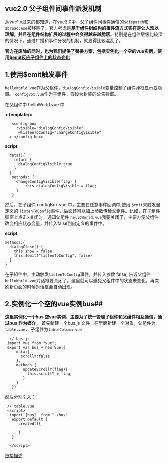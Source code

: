 ## vue2.0 父子组件间事件派发机制 ##

从vue1.x过来的都知道，在vue2.0中，父子组件间事件通信的`$dispatch`和`$broadcase`被移除了。官方考虑是**基于组件树结构的事件流方式实在是让人难以理解，并且在组件结构扩展的过程中会变得越来越脆落**。特别是在组件层级比较深的情况下。通过广播和事件分发的机制，就显得比较混乱了。

  **官方在废除的同时，也为我们提供了替换方案，包括实例化一个空的vue实例，使用[$emit反应子组件上的状态变化](https://cn.vuejs.org/v2/guide/migration.html?#dispatch-和-broadcast-替换)**

  ## 1.使用$emit触发事件 ##
  `helloWorld.vue`作为父组件，`dialogConfigVisible`变量控制子组件弹框显示或隐藏。
  `configBox.vue`作为子组件，假设为封装的公告弹窗。


   在父组件中 helloWorld.vue 中

**< template/>**

```
   <config-box
     :visible="dialogConfigVisible"                
      @listenToConfig="changeConfigVisible"
  > </config-box>

  ```

 **script**
  ```
    data(){
      return {
        dialogConfigVisible:true
      }
    }
     methods: {
       changeConfigVisible(flag) {
           this.dialogConfigVisible = flag;
       }
     }
  ```

然后，在子组件 configBox.vue 中，主要在任意事件回调中,使用 `$emit`来触发自定义的 `listenToConfig`事件，后面还可以加上参数传给父组件。比如，在子组件弹窗上点击×关闭时，通知父组件 `helloWorld.vue`我要关闭了，主要方便父组件改变相应状态变量，并传入false到自定义的事件中。

**script**
```
methods:{
  dialogClose() {
    this.show = false;
    this.$emit("listenToConfig", false)
  }
}

```
 在子組件中，主动触发`listenToConfig`事件，并传入参数 false, 告诉父组件 `helloWorld.vue`对话框要关闭了。这里就可以避免父组件中的状态未变化，再次刷新页面的时候对话框会自动出现。

## 2.实例化一个空的vue实例bus##
**这里实例化一个bus 空vue实例，主要为了统一管理子组件和父组件相互通信，通过bus 作为媒介，**
首先新建一个bus.js 文件，在里面新建一个对象，父组件为`table.vue`， 子组件为`tableColumn.vue`
```
  // bus.js
 import Vue from "vue";
 export var bus = new Vue({
     data:{
       scrollY:false
     },
     methods:{
        updateScrollY(flag){
          this.scrollY = flag;
        }
     }
   })
```
然后分别引入：
```
 // table.vue
 <script>
  import {bus}  from "./bus"
   export default {
      created(){

      }
   }

  </script>

```





[链接描述][1]


  [1]: https://mp.weixin.qq.com/s/vD0E5YzBtk9w7ZeddtXy1Q
